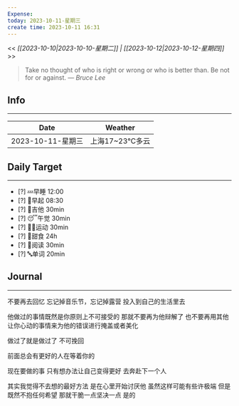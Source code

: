```yaml
---
Expense: 
today: 2023-10-11-星期三
create time: 2023-10-11 16:31
---
```


<< *[[2023-10-10|2023-10-10-星期二]] | [[2023-10-12|2023-10-12-星期四]]* >>


> Take no thought of who is right or wrong or who is better than. Be not for or against.
> — <cite>Bruce Lee</cite>


## Info
***
| Date        | Weather      | 
| ----------- | ------------ |
| 2023-10-11-星期三 |  上海17~23℃多云 |


## Daily Target 
***
- [?] 💤早睡   12:00
- [?] 🌅早起    08:30
- [?] 🎵吉他    30min
- [?] 😴午觉    30min
- [?] 🏃‍♀️运动    30min  
- [?] 🚫甜食    24h
- [?] 📖阅读    30min 
- [?] 🔤单词    20min    


##  Journal
***

不要再去回忆
忘记掉音乐节，忘记掉露营
投入到自己的生活里去

他做过的事情既然是你原则上不可接受的
那就不要再为他辩解了
也不要再用其他让你心动的事情来为他的错误进行掩盖或者美化

做过了就是做过了
不可挽回

前面总会有更好的人在等着你的

现在要做的事
只有想办法让自己变得更好
去奔赴下一个人


其实我觉得不去想的最好方法
是在心里开始讨厌他
虽然这样可能有些许极端
但是既然不抱任何希望
那就干脆一点坚决一点
是的